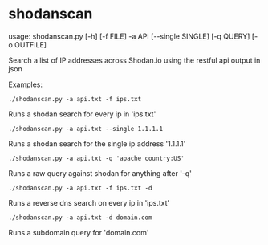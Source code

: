 # shodanscan

usage: shodanscan.py [-h] [-f FILE] -a API [--single SINGLE] [-q QUERY]
                     [-o OUTFILE]

Search a list of IP addresses across Shodan.io using the restful api output in json


Examples:

`./shodanscan.py -a api.txt -f ips.txt`

Runs a shodan search for every ip in 'ips.txt'

`./shodanscan.py -a api.txt --single 1.1.1.1`

Runs a shodan search for the single ip address '1.1.1.1'

`./shodanscan.py -a api.txt -q 'apache country:US'`

Runs a raw query against shodan for anything after '-q'

`./shodanscan.py -a api.txt -f ips.txt -d`

Runs a reverse dns search on every ip in 'ips.txt'

`./shodanscan.py -a api.txt -d domain.com`

Runs a subdomain query for 'domain.com'
